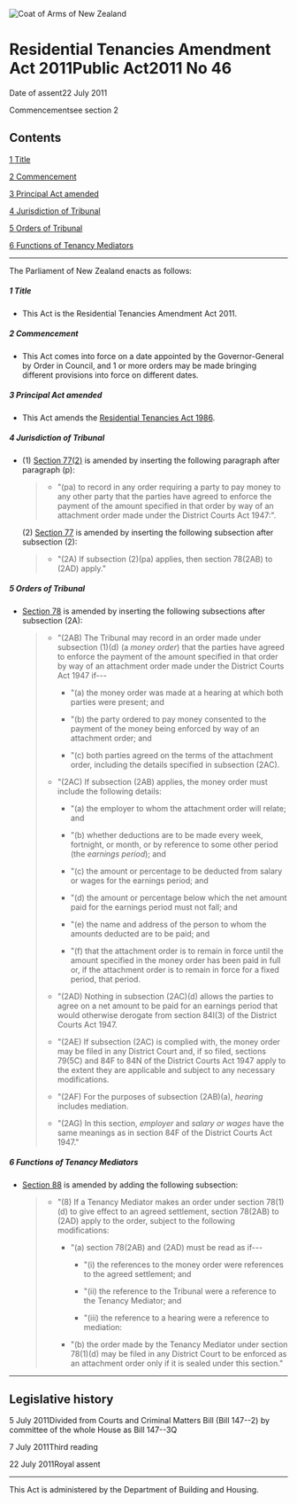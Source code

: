 ![Coat of Arms of New Zealand](/images/leg-crest.jpg)

# Residential Tenancies Amendment Act 2011Public Act2011 No 46

Date of assent22 July 2011

Commencementsee section 2

## Contents

[1 ][0] [Title][0]

[2 ][1] [Commencement][1]

[3 ][2] [Principal Act amended][2]

[4 ][3] [Jurisdiction of Tribunal][3]

[5 ][4] [Orders of Tribunal][4]

[6 ][5] [Functions of Tenancy Mediators][5]

---

The Parliament of New Zealand enacts as follows:

##### 1 Title
    
*   This Act is the Residential Tenancies Amendment Act 2011\.

##### 2 Commencement
    
*   This Act comes into force on a date appointed by the Governor-General by Order in Council, and 1 or more orders may be made bringing different provisions into force on different dates.

##### 3 Principal Act amended
    
*   This Act amends the [Residential Tenancies Act 1986][6].

##### 4 Jurisdiction of Tribunal
    
*   (1) [Section 77(2)][7] is amended by inserting the following paragraph after paragraph (p):
    
    > *   "(pa) to record in any order requiring a party to pay money to any other party that the parties have agreed to enforce the payment of the amount specified in that order by way of an attachment order made under the District Courts Act 1947:".
    > 
    > 
    
    (2) [Section 77][7] is amended by inserting the following subsection after subsection (2):
    
    > *   "(2A) If subsection (2)(pa) applies, then section 78(2AB) to (2AD) apply."
    > 
    > 
    
    

##### 5 Orders of Tribunal
    
*   [Section 78][8] is amended by inserting the following subsections after subsection (2A):
    
    > *   "(2AB) The Tribunal may record in an order made under subsection (1)(d) (a _money order_) that the parties have agreed to enforce the payment of the amount specified in that order by way of an attachment order made under the District Courts Act 1947 if---
    >         
    >     *   "(a) the money order was made at a hearing at which both parties were present; and
    >     
    >     *   "(b) the party ordered to pay money consented to the payment of the money being enforced by way of an attachment order; and
    >     
    >     *   "(c) both parties agreed on the terms of the attachment order, including the details specified in subsection (2AC).
    >     
    >     
    > 
    > *   "(2AC) If subsection (2AB) applies, the money order must include the following details:
    >         
    >     *   "(a) the employer to whom the attachment order will relate; and
    >     
    >     *   "(b) whether deductions are to be made every week, fortnight, or month, or by reference to some other period (the _earnings period_); and
    >     
    >     *   "(c) the amount or percentage to be deducted from salary or wages for the earnings period; and
    >     
    >     *   "(d) the amount or percentage below which the net amount paid for the earnings period must not fall; and
    >     
    >     *   "(e) the name and address of the person to whom the amounts deducted are to be paid; and
    >     
    >     *   "(f) that the attachment order is to remain in force until the amount specified in the money order has been paid in full or, if the attachment order is to remain in force for a fixed period, that period.
    >     
    >     
    > 
    > *   "(2AD) Nothing in subsection (2AC)(d) allows the parties to agree on a net amount to be paid for an earnings period that would otherwise derogate from section 84I(3) of the District Courts Act 1947\.
    > 
    > *   "(2AE) If subsection (2AC) is complied with, the money order may be filed in any District Court and, if so filed, sections 79(5C) and 84F to 84N of the District Courts Act 1947 apply to the extent they are applicable and subject to any necessary modifications.
    > 
    > *   "(2AF) For the purposes of subsection (2AB)(a), _hearing_ includes mediation.
    > 
    > *   "(2AG) In this section, _employer_ and _salary or wages_ have the same meanings as in section 84F of the District Courts Act 1947\."
    > 
    > 
    
    

##### 6 Functions of Tenancy Mediators
    
*   [Section 88][9] is amended by adding the following subsection:
    
    > *   "(8) If a Tenancy Mediator makes an order under section 78(1)(d) to give effect to an agreed settlement, section 78(2AB) to (2AD) apply to the order, subject to the following modifications: 
    >         
    >     *   "(a) section 78(2AB) and (2AD) must be read as if---
    >             
    >         *   "(i) the references to the money order were references to the agreed settlement; and
    >         
    >         *   "(ii) the reference to the Tribunal were a reference to the Tenancy Mediator; and
    >         
    >         *   "(iii) the reference to a hearing were a reference to mediation:
    >         
    >         
    >     
    >     *   "(b) the order made by the Tenancy Mediator under section 78(1)(d) may be filed in any District Court to be enforced as an attachment order only if it is sealed under this section."
    >     
    >     
    > 
    > 
    
    

---

## Legislative history

5 July 2011Divided from Courts and Criminal Matters Bill (Bill 147--2) by committee of the whole House as Bill 147--3Q

7 July 2011Third reading

22 July 2011Royal assent

---

This Act is administered by the Department of Building and Housing.

[0]: http://www.legislation.govt.nz/act/public/2011/0046/latest/whole.html#DLM3558300
[1]: http://www.legislation.govt.nz/act/public/2011/0046/latest/whole.html#DLM3558301
[2]: http://www.legislation.govt.nz/act/public/2011/0046/latest/whole.html#DLM3558302
[3]: http://www.legislation.govt.nz/act/public/2011/0046/latest/whole.html#DLM3558303
[4]: http://www.legislation.govt.nz/act/public/2011/0046/latest/whole.html#DLM3558304
[5]: http://www.legislation.govt.nz/act/public/2011/0046/latest/whole.html#DLM3558310
[6]: http://www.legislation.govt.nz/act/public/2011/0046/latest/link.aspx?id=DLM94277
[7]: http://www.legislation.govt.nz/act/public/2011/0046/latest/link.aspx?id=DLM95578
[8]: http://www.legislation.govt.nz/act/public/2011/0046/latest/link.aspx?id=DLM95580
[9]: http://www.legislation.govt.nz/act/public/2011/0046/latest/link.aspx?id=DLM95594